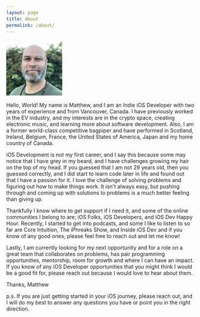```yaml
---
layout: page
title: About
permalink: /about/
---
```


<img src="/images/matt.jpeg" alt="Picture of Matthew" width="150"/>

Hello, World! My name is Matthew, and I am an Indie iOS Developer with two years of experience and from Vancouver, Canada. I have previously worked in the EV industry, and my interests are in the crypto space, creating electronic music, and learning more about software development. Also, I am a former world-class competitive bagpiper and have performed in Scotland, Ireland, Belgium, France, the United States of America, Japan and my home country of Canada.

iOS Development is not my first career, and I say this because some may notice that I have grey in my beard, and I have challenges growing my hair on the top of my head. If you guessed that I am not 29 years old, then you guessed correctly, and I did start to learn code later in life and found out that I have a passion for it. I love the challenge of solving problems and figuring out how to make things work. It isn't always easy, but pushing through and coming up with solutions to problems is a much better feeling than giving up.

Thankfully I know where to get support if I need it, and some of the online communities I belong to are; iOS Folks, iOS Developers, and iOS Dev Happy Hour. Recently, I started to get into podcasts, and some I like to listen to so far are Core Intuition, The iPhreaks Show, and Inside iOS Dev and if you know of any good ones, please feel free to reach out and let me know! 

Lastly, I am currently looking for my next opportunity and for a role on a great team that collaborates on problems, has pair programming opportunities, mentorship, room for growth and where I can have an impact. If you know of any iOS Developer opportunities that you might think I would be a good fit for, please reach out because I would love to hear about them. 

Thanks,
Matthew

p.s. If you are just getting started in your iOS journey, please reach out, and I will do my best to answer any questions you have or point you in the right direction. 